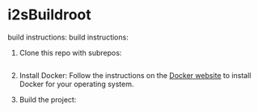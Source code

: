 # i2sBuildroot

build instructions:
build instructions:

1. Clone this repo with subrepos:
    ```git clone --recurse-submodules https://github.com/synaption/i2sBuildroot
    ```

2. Install Docker:
    Follow the instructions on the [Docker website](https://docs.docker.com/get-docker/) to install Docker for your operating system.

3. Build the project:
    ```bash Dmake_coral.sh
    ```


